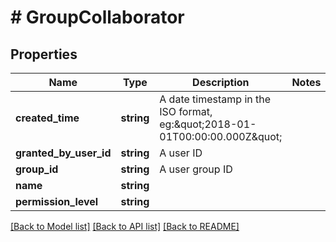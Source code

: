 # # GroupCollaborator

## Properties

Name | Type | Description | Notes
------------ | ------------- | ------------- | -------------
**created_time** | **string** | A date timestamp in the ISO format, eg:\&quot;2018-01-01T00:00:00.000Z\&quot; |
**granted_by_user_id** | **string** | A user ID |
**group_id** | **string** | A user group ID |
**name** | **string** |  |
**permission_level** | **string** |  |

[[Back to Model list]](../../README.md#models) [[Back to API list]](../../README.md#endpoints) [[Back to README]](../../README.md)
